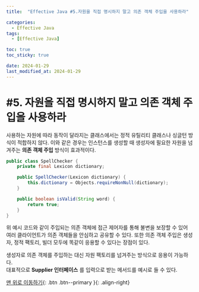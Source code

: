 ```yaml
---
title:  "Effective Java #5.자원을 직접 명시하지 말고 의존 객체 주입을 사용하라" 

categories:
  - Effective Java
tags:
  - [Effective Java]

toc: true
toc_sticky: true

date: 2024-01-29
last_modified_at: 2024-01-29
---
```



# #5. 자원을 직접 명시하지 말고 의존 객체 주입을 사용하라

사용하는 자원에 따라 동작이 달라지는 클래스에서는 정적 유틸리티 클래스나 싱글턴 방식이 적합하지 않다. 이와 같은 경우는 인스턴스를 생성할 때 생성자에 필요한 자원을 넘겨주는 
**의존 객체 주입** 방식이 효과적이다.

```java
public class SpellChecker {
    private final Lexicon dictionary;

    public SpellChecker(Lexicon dictionary) {
        this.dictionary = Objects.requireNonNull(dictionary);
    }

    public boolean isValid(String word) {
        return true;
    }
}
```

위 예시 코드와 같이 주입되는 의존 객체에 접근 제어자를 통해 불변을 보장할 수 있어 여러 클라이언트가 의존 객체들을 안심하고 공유할 수 있다. 또한 의존 객체 주입은 
생성자, 정적 팩토리, 빌더 모두에 똑같이 응용할 수 있다는 장점이 있다.  
  
생성자로 의존 객체를 주입하는 대신 자원 팩토리를 넘겨주는 방식으로 응용이 가능하다.  
대표적으로 **Supplier<T> 인터페이스** 를 입력으로 받는 메서드를 예시로 들 수 있다.



[맨 위로 이동하기](#){: .btn .btn--primary }{: .align-right}
